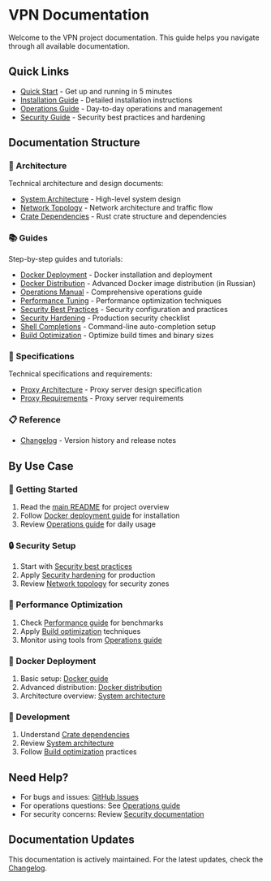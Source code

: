# VPN Documentation

Welcome to the VPN project documentation. This guide helps you navigate through all available documentation.

## Quick Links

- [Quick Start](../README.md#quick-start) - Get up and running in 5 minutes
- [Installation Guide](guides/DOCKER.md) - Detailed installation instructions
- [Operations Guide](guides/OPERATIONS.md) - Day-to-day operations and management
- [Security Guide](guides/SECURITY.md) - Security best practices and hardening

## Documentation Structure

### 📐 Architecture
Technical architecture and design documents:
- [System Architecture](architecture/system-architecture.md) - High-level system design
- [Network Topology](architecture/network-topology.md) - Network architecture and traffic flow
- [Crate Dependencies](architecture/crate-dependencies.md) - Rust crate structure and dependencies

### 📚 Guides
Step-by-step guides and tutorials:
- [Docker Deployment](guides/DOCKER.md) - Docker installation and deployment
- [Docker Distribution](guides/DOCKER_DISTRIBUTION.md) - Advanced Docker image distribution (in Russian)
- [Operations Manual](guides/OPERATIONS.md) - Comprehensive operations guide
- [Performance Tuning](guides/PERFORMANCE.md) - Performance optimization techniques
- [Security Best Practices](guides/SECURITY.md) - Security configuration and practices
- [Security Hardening](guides/SECURITY_HARDENING.md) - Production security checklist
- [Shell Completions](guides/SHELL_COMPLETIONS.md) - Command-line auto-completion setup
- [Build Optimization](BUILD_OPTIMIZATION.md) - Optimize build times and binary sizes

### 🔧 Specifications
Technical specifications and requirements:
- [Proxy Architecture](specs/PROXY_ARCHITECTURE.md) - Proxy server design specification
- [Proxy Requirements](specs/PROXY_REQUIREMENTS.md) - Proxy server requirements

### 📋 Reference
- [Changelog](CHANGELOG.md) - Version history and release notes

## By Use Case

### 🚀 Getting Started
1. Read the [main README](../README.md) for project overview
2. Follow [Docker deployment guide](guides/DOCKER.md) for installation
3. Review [Operations guide](guides/OPERATIONS.md) for daily usage

### 🔒 Security Setup
1. Start with [Security best practices](guides/SECURITY.md)
2. Apply [Security hardening](guides/SECURITY_HARDENING.md) for production
3. Review [Network topology](architecture/network-topology.md) for security zones

### 🎯 Performance Optimization
1. Check [Performance guide](guides/PERFORMANCE.md) for benchmarks
2. Apply [Build optimization](BUILD_OPTIMIZATION.md) techniques
3. Monitor using tools from [Operations guide](guides/OPERATIONS.md#monitoring)

### 🐳 Docker Deployment
1. Basic setup: [Docker guide](guides/DOCKER.md)
2. Advanced distribution: [Docker distribution](guides/DOCKER_DISTRIBUTION.md)
3. Architecture overview: [System architecture](architecture/system-architecture.md)

### 🔧 Development
1. Understand [Crate dependencies](architecture/crate-dependencies.md)
2. Review [System architecture](architecture/system-architecture.md)
3. Follow [Build optimization](BUILD_OPTIMIZATION.md) practices

## Need Help?

- For bugs and issues: [GitHub Issues](https://github.com/yourusername/vpn/issues)
- For operations questions: See [Operations guide](guides/OPERATIONS.md)
- For security concerns: Review [Security documentation](guides/SECURITY.md)

## Documentation Updates

This documentation is actively maintained. For the latest updates, check the [Changelog](CHANGELOG.md).